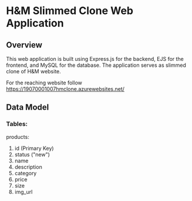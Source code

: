 # H&M Slimmed Clone Web Application 

## Overview

This web application is built using Express.js for the backend, EJS for the frontend, and MySQL for the database. 
The application serves as slimmed clone of H&M website.

For the reaching website follow https://19070001007hmclone.azurewebsites.net/

## Data Model
### Tables:
products:
1. id (Primary Key)
2. status ("new")
3. name
4. description
5. category
6. price
7. size
8. img_url
